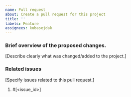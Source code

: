 ```yaml
---
name: Pull request
about: Create a pull request for this project
title: ''
labels: Feature
assignees: kubasejdak
---
```


### Brief overview of the proposed changes.
[Describe clearly what was changed/added to the project.]

### Related issues
[Specify issues related to this pull request.]

1. #[<issue_id>]
